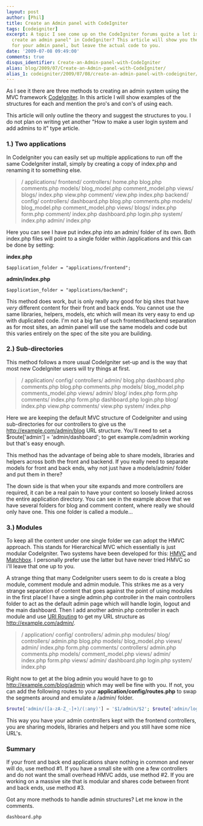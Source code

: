 ```yaml
---
layout: post
author: [Phil]
title: Create an Admin panel with CodeIgniter
tags: [codeigniter]
excerpt: A topic I see come up on the CodeIgniter forums quite a lot is "How do I
  create an admin panel" in CodeIgniter? This article will show you the best structure
  for your admin panel, but leave the actual code to you.
date: '2009-07-08 09:49:00'
comments: true
disqus_identifier: Create-an-Admin-panel-with-CodeIgniter
alias: blog/2009/07/Create-an-Admin-panel-with-CodeIgniter/
alias_1: codeigniter/2009/07/08/create-an-admin-panel-with-codeigniter/
---
```


As I see it there are three methods to creating an admin system using the MVC framework [CodeIgniter](http://codeigniter.com). In this article I will show examples of the structures for each and mention the pro's and con's of using each.

This article will only outline the theory and suggest the structures to you. I do not plan on writing yet another "How to make a user login system and add admins to it" type article.

### 1.) Two applications

In CodeIgniter you can easily set up multiple applications to run off the same CodeIgniter install, simply by creating a copy of index.php and renaming it to something else.

> / applications/ frontend/ controllers/ home.php blog.php comments.php models/ blog_model.php comment_model.php views/ blogs/ index.php view.php comment/ view.php index.php backend/ config/ controllers/ dashboard.php blog.php comments.php models/ blog_model.php comment_model.php views/ blogs/ index.php form.php comment/ index.php dashboard.php login.php system/ index.php admin/ index.php

Here you can see I have put index.php into an admin/ folder of its own. Both index.php files will point to a single folder within /applications and this can be done by setting:

**index.php**

` $application_folder = "applications/frontend"; `

**admin/index.php**

` $application_folder = "applications/backend"; `

This method does work, but is only really any good for big sites that have _very_ different content for their front and back ends. You cannot use the same libraries, helpers, models, etc which will mean its very easy to end up with duplicated code. I'm not a big fan of such frontend/backend separation as for most sites, an admin panel will use the same models and code but this varies entirely on the spec of the site you are building.

### 2.) Sub-directories

This method follows a more usual CodeIgniter set-up and is the way that most new CodeIgniter users will try things at first.

> / application/ config/ controllers/ admin/ blog.php dashboard.php comments.php blog.php comments.php models/ blog_model.php comments_model.php views/ admin/ blog/ index.php form.php comments/ index.php form.php dashboard.php login.php blog/ index.php view.php comments/ view.php system/ index.php

Here we are keeping the default MVC structure of CodeIgniter and using sub-directories for our controllers to give us the http://example.com/admin/blog URL structure. You'll need to set a $route['admin'] = 'admin/dashboard'; to get example.com/admin working but that's easy enough.

This method has the advantage of being able to share models, libraries and helpers across both the front and backend. If you really need to separate models for front and back ends, why not just have a models/admin/ folder and put them in there?

The down side is that when your site expands and more controllers are required, it can be a real pain to have your content so loosely linked across the entire application directory. You can see in the example above that we have several folders for blog and comment content, where really we should only have one. This one folder is called a module...

### 3.) Modules

To keep all the content under one single folder we can adopt the HMVC approach. This stands for Hierarchical MVC which essentially is just modular CodeIgniter. Two systems have been developed for this: [HMVC](http://codeigniter.com/wiki/Modular_Extensions_-_HMVC/) and [Matchbox](http://code.google.com/p/matchbox/ "Matchbox - lets you organize your codeigniter resources in modules"). I personally prefer use the latter but have never tried HMVC so i'll leave that one up to you.

A strange thing that many CodeIgniter users seem to do is create a blog module, comment module and admin module. This strikes me as a very strange separation of content that goes against the point of using modules in the first place! I have a single admin.php controller in the main controllers folder to act as the default admin page which will handle login, logout and the main dashboard. Then I add another admin.php controller in each module and use [URI Routing](http://codeigniter.com/user_guide/general/routing.html "CodeIgniter User Guide: URI Routing") to get my URL structure as http://example.com/admin/.

> / application/ config/ controllers/ admin.php modules/ blog/ controllers/ admin.php blog.php models/ blog_model.php views/ admin/ index.php form.php comments/ controllers/ admin.php comments.php models/ comment_model.php views/ admin/ index.php form.php views/ admin/ dashboard.php login.php system/ index.php

Right now to get at the blog admin you would have to go to http://example.com/blog/admin which may well be fine with you. If not, you can add the following routes to your **application/config/routes.php** to swap the segments around and emulate a /admin/ folder.

~~~php
$route['admin/([a-zA-Z_-]+)/(:any)'] = '$1/admin/$2'; $route['admin/login'] = 'admin/login'; $route['admin/logout'] = 'admin/logout'; $route['admin/([a-zA-Z_-]+)'] = '$1/admin/index'; $route['admin'] = 'admin';
~~~

This way you have your admin controllers kept with the frontend controllers, you are sharing models, libraries and helpers and you still have some nice URL's.

### Summary

If your front and back end applications share nothing in common and never will do, use method #1. If you have a small site with one a few controllers and do not want the small overhead HMVC adds, use method #2. If you are working on a massive site that is modular and shares code between front and back ends, use method #3.

Got any more methods to handle admin structures? Let me know in the comments.

    dashboard.php
